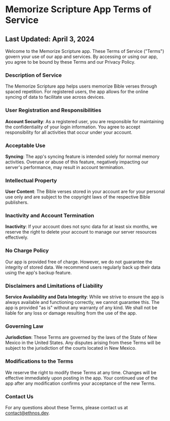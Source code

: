 # Memorize Scripture App Terms of Service

## Last Updated: April 3, 2024

Welcome to the Memorize Scripture app. These Terms of Service ("Terms") govern your use of our app and services. By accessing or using our app, you agree to be bound by these Terms and our Privacy Policy.

### Description of Service

The Memorize Scripture app helps users memorize Bible verses through spaced repetition. For registered users, the app allows for the online syncing of data to facilitate use across devices.

### User Registration and Responsibilities

**Account Security**: As a registered user, you are responsible for maintaining the confidentiality of your login information. You agree to accept responsibility for all activities that occur under your account.

### Acceptable Use

**Syncing**: The app's syncing feature is intended solely for normal memory activities. Overuse or abuse of this feature, negatively impacting our server's performance, may result in account termination.

### Intellectual Property

**User Content**: The Bible verses stored in your account are for your personal use only and are subject to the copyright laws of the respective Bible publishers.

### Inactivity and Account Termination

**Inactivity**: If your account does not sync data for at least six months, we reserve the right to delete your account to manage our server resources effectively.

### No Charge Policy

Our app is provided free of charge. However, we do not guarantee the integrity of stored data. We recommend users regularly back up their data using the app's backup feature.

### Disclaimers and Limitations of Liability

**Service Availability and Data Integrity**: While we strive to ensure the app is always available and functioning correctly, we cannot guarantee this. The app is provided "as is" without any warranty of any kind. We shall not be liable for any loss or damage resulting from the use of the app.

### Governing Law

**Jurisdiction**: These Terms are governed by the laws of the State of New Mexico in the United States. Any disputes arising from these Terms will be subject to the jurisdiction of the courts located in New Mexico.

### Modifications to the Terms

We reserve the right to modify these Terms at any time. Changes will be effective immediately upon posting in the app. Your continued use of the app after any modification confirms your acceptance of the new Terms.

### Contact Us

For any questions about these Terms, please contact us at contact@ethnos.dev.
